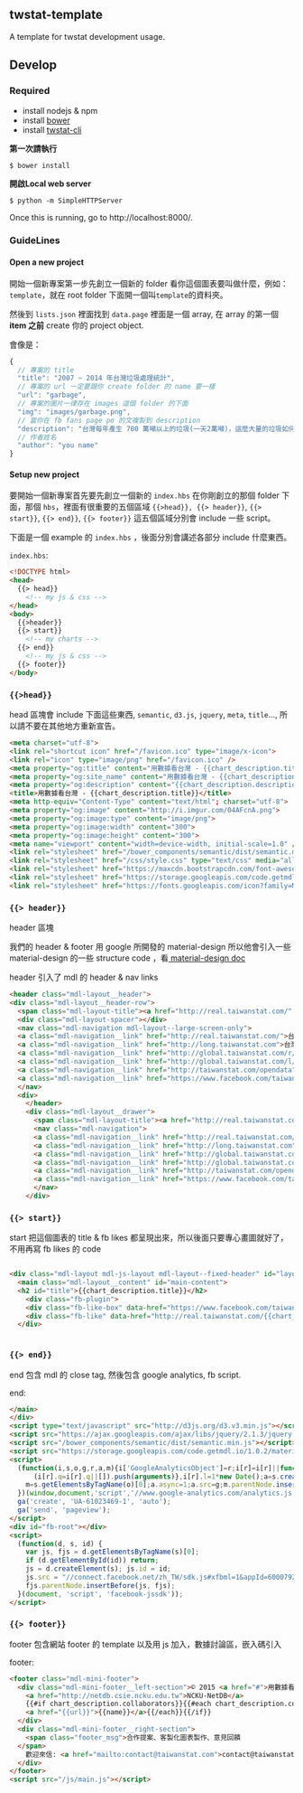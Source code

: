 ## twstat-template

A template for twstat development usage.

## Develop

### Required

- install nodejs & npm
- install [bower](http://bower.io)
- install [twstat-cli](https://github.com/TaiwanStat/twstat-cli)

**第一次請執行**

```
$ bower install
```


**開啟Local web server** 

```
$ python -m SimpleHTTPServer
```

Once this is running, go to http://localhost:8000/.

### GuideLines

#### Open a new project

開始一個新專案第一步先創立一個新的 folder 看你這個圖表要叫做什麼，例如：`template`，就在 root folder 下面開一個叫`template`的資料夾。

然後到 `lists.json` 裡面找到 `data.page` 裡面是一個 array, 在 array 的第一個 **item 之前** create 你的 project object.

會像是：

```js
{
  // 專案的 title
  "title": "2007 ~ 2014 年台灣垃圾處理統計",
  // 專案的 url 一定要跟你 create folder 的 name 要一樣
  "url": "garbage",
  // 專案的圖片一律存在 images 這個 folder 的下面
  "img": "images/garbage.png",
  // 當你在 fb fans page po 的文複製到 description
  "description": "台灣每年產生 700 萬噸以上的垃圾(一天2萬噸)，這麼大量的垃圾如何處理是一個重要的課題。究竟衛生掩埋、焚化、資源回收，哪個才是台灣垃圾處理最大宗？而2002年環保暑發佈了《垃圾回收再利用法》是否改變了台灣垃圾處理的方式？",
  // 作者姓名
  "author": "you name"
}
```

#### Setup new project

要開始一個新專案首先要先創立一個新的 `index.hbs` 在你剛創立的那個 folder 下面，那個 `hbs`，裡面有很重要的五個區域 `{{>head}}, {{> header}}`, `{{> start}}`, `{{> end}}`, `{{> footer}}` 這五個區域分別會 include 一些 script。

下面是一個 example 的 `index.hbs` ，後面分別會講述各部分 include 什麼東西。

`index.hbs`: 

```html
<!DOCTYPE html>
<head>
  {{> head}}
    <!-- my js & css -->
</head>
<body>
  {{>header}}
  {{> start}}
    <!-- my charts -->
  {{> end}}
    <!-- my js & css -->
  {{> footer}}
</body>
```
### `{{>head}}`
head 區塊會 include 下面這些東西, `semantic`, `d3.js`, `jquery`, `meta`, `title`..., 所以請不要在其他地方重新宣告。

```html
<meta charset="utf-8">
<link rel="shortcut icon" href="/favicon.ico" type="image/x-icon">
<link rel="icon" type="image/png" href="/favicon.ico" />
<meta property="og:title" content="用數據看台灣 - {{chart_description.title}}">
<meta property="og:site_name" content="用數據看台灣 - {{chart_description.title}}">
<meta property="og:description" content="{{chart_description.description}}">
<title>用數據看台灣 - {{chart_description.title}}</title>
<meta http-equiv="Content-Type" content="text/html"; charset="utf-8">
<meta property="og:image" content="http://i.imgur.com/04AFcnA.png">
<meta property="og:image:type" content="image/png">
<meta property="og:image:width" content="300">
<meta property="og:image:height" content="300">
<meta name="viewport" content="width=device-width, initial-scale=1.0" />
<link rel="stylesheet" href="/bower_components/semantic/dist/semantic.min.css" type="text/css" media="all" />
<link rel="stylesheet" href="/css/style.css" type="text/css" media="all" />
<link rel="stylesheet" href="https://maxcdn.bootstrapcdn.com/font-awesome/4.4.0/css/font-awesome.min.css">
<link rel="stylesheet" href="https://storage.googleapis.com/code.getmdl.io/1.0.2/material.indigo-pink.min.css">
<link rel="stylesheet" href="https://fonts.googleapis.com/icon?family=Material+Icons">
```

### `{{> header}}`

header 區塊

我們的 header & footer 用 google 所開發的 material-design 所以他會引入一些 material-design 的一些 structure code ，看[ material-design doc](https://www.google.com/design/spec/material-design/introduction.html)

header 引入了 mdl 的 header & nav links

```html
<header class="mdl-layout__header">
<div class="mdl-layout__header-row">
  <span class="mdl-layout-title"><a href="http://real.taiwanstat.com/" style="color: #FFF"><img src="/images/assert/round-logo.png" id="round-logo"/>用數據看台灣</a></span>
  <div class="mdl-layout-spacer"></div>
  <nav class="mdl-navigation mdl-layout--large-screen-only">
  <a class="mdl-navigation__link" href="http://real.taiwanstat.com/">台灣開放即時資料</a>
  <a class="mdl-navigation__link" href="http://long.taiwanstat.com">台灣開放統計資料</a>
  <a class="mdl-navigation__link" href="http://global.taiwanstat.com/r/">世界即時資訊</a>
  <a class="mdl-navigation__link" href="http://global.taiwanstat.com/l/">世界統計資訊</a>
  <a class="mdl-navigation__link" href="http://taiwanstat.com/opendata">開放資料分析部落格</a>
  <a class="mdl-navigation__link" href="https://www.facebook.com/taiwanstat">Facebook 粉專</a>
  </nav>
  <div>
    </header>
    <div class="mdl-layout__drawer">
      <span class="mdl-layout-title"><a href="http://real.taiwanstat.com/"><img src="/images/assert/round-logo.png" id="round-logo"/>用數據看台灣</a></span>
      <nav class="mdl-navigation">
      <a class="mdl-navigation__link" href="http://real.taiwanstat.com/">台灣開放即時資料</a>
      <a class="mdl-navigation__link" href="http://long.taiwanstat.com">台灣開放統計資料</a>
      <a class="mdl-navigation__link" href="http://global.taiwanstat.com/r/">世界即時資訊</a>
      <a class="mdl-navigation__link" href="http://global.taiwanstat.com/l/">世界統計資訊</a>
      <a class="mdl-navigation__link" href="http://taiwanstat.com/opendata">開放資料分析部落格</a>
      <a class="mdl-navigation__link" href="https://www.facebook.com/taiwanstat">Facebook 粉專</a>
      </nav>
    </div>

```

### `{{> start}}`

start 把這個圖表的 title & fb likes 都呈現出來，所以後面只要專心畫圖就好了，不用再寫 fb likes 的 code

```html

<div class="mdl-layout mdl-js-layout mdl-layout--fixed-header" id="layout-header">
  <main class="mdl-layout__content" id="main-content">
  <h2 id="title">{{chart_description.title}}</h2>
    <div class="fb-plugin">
    <div class="fb-like-box" data-href="https://www.facebook.com/taiwanstat?fref=ts" data-colorscheme="light" data-show-faces="false"></div>
    <div class="fb-like" data-href="http://real.taiwanstat.com/{{chart_description.url}}" data-width="300px" data-layout="standard" data-action="like" data-show-faces="true" data-share="true"></div>
  </div>
    
```

### `{{> end}}`

end 包含 mdl 的 close tag, 然後包含 google analytics, fb script.

end:

```html
</main>
</div>
<script type="text/javascript" src="http://d3js.org/d3.v3.min.js"></script>
<script src="https://ajax.googleapis.com/ajax/libs/jquery/2.1.3/jquery.min.js"></script>
<script src="/bower_components/semantic/dist/semantic.min.js"></script>
<script src="https://storage.googleapis.com/code.getmdl.io/1.0.2/material.min.js"></script>
<script>
  (function(i,s,o,g,r,a,m){i['GoogleAnalyticsObject']=r;i[r]=i[r]||function(){
      (i[r].q=i[r].q||[]).push(arguments)},i[r].l=1*new Date();a=s.createElement(o),
    m=s.getElementsByTagName(o)[0];a.async=1;a.src=g;m.parentNode.insertBefore(a,m)
  })(window,document,'script','//www.google-analytics.com/analytics.js','ga');
  ga('create', 'UA-61023469-1', 'auto');
  ga('send', 'pageview');
</script>
<div id="fb-root"></div>
<script>
  (function(d, s, id) {
    var js, fjs = d.getElementsByTagName(s)[0];
    if (d.getElementById(id)) return;
    js = d.createElement(s); js.id = id;
    js.src = "//connect.facebook.net/zh_TW/sdk.js#xfbml=1&appId=600079286760117&version=v2.0";
    fjs.parentNode.insertBefore(js, fjs);
  }(document, 'script', 'facebook-jssdk'));
</script>
```

### `{{> footer}}`

footer 包含網站 footer 的 template 以及用 js 加入，數據討論區，嵌入碼引入

footer:

```html
<footer class="mdl-mini-footer">
  <div class="mdl-mini-footer__left-section">© 2015 <a href="#">用數據看台灣團隊</a> | 
    <a href="http://netdb.csie.ncku.edu.tw">NCKU-NetDB</a>
    {{#if chart_description.collaborators}}{{#each chart_description.collaborators}} | 
    <a href="{{url}}">{{name}}</a>{{/each}}{{/if}}
  </div>
  <div class="mdl-mini-footer__right-section">
    <span class="footer_msg">合作提案、客製化圖表製作、意見回饋
  </span>
    歡迎來信: <a href="mailto:contact@taiwanstat.com">contact@taiwanstat.com</a>
  </div>
</footer>
<script src="/js/main.js"></script>
```

